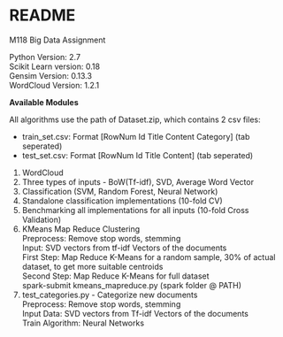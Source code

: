 # README #

M118 Big Data Assignment

Python Version: 2.7\
Scikit Learn version: 0.18\
Gensim Version: 0.13.3\
WordCloud Version: 1.2.1

__Available Modules__

All algorithms use the path of Dataset.zip, which contains 2 csv files:
* train_set.csv: Format [RowNum Id Title Content Category] (tab seperated)
* test_set.csv: Format [RowNum Id Title Content] (tab seperated)

<!-- -->
1. WordCloud
2. Three types of inputs - BoW(Tf-idf), SVD, Average Word Vector
3. Classification (SVM, Random Forest, Neural Network)
4. Standalone classification implementations (10-fold CV)
5. Benchmarking all implementations for all inputs (10-fold Cross Validation)
6. KMeans Map Reduce Clustering\
   Preprocess: Remove stop words, stemming\
   Input: SVD vectors from tf-idf Vectors of the documents\
   First Step: Map Reduce K-Means for a random sample, 30% of actual dataset, to get more suitable centroids\
   Second Step: Map Reduce K-Means for full dataset\
   spark-submit kmeans_mapreduce.py (spark folder @ PATH)
7. test_categories.py - Categorize new documents\
   Preprocess: Remove stop words, stemming\
   Input Data: SVD vectors from Tf-idf Vectors of the documents\
   Train Algorithm: Neural Networks
